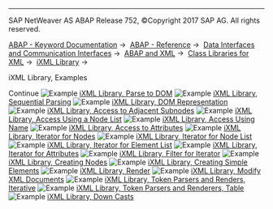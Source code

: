   

* * *

SAP NetWeaver AS ABAP Release 752, ©Copyright 2017 SAP AG. All rights reserved.

[ABAP - Keyword Documentation](javascript:call_link\('abenabap.htm'\)) →  [ABAP - Reference](javascript:call_link\('abenabap_reference.htm'\)) →  [Data Interfaces and Communication Interfaces](javascript:call_link\('abenabap_data_communication.htm'\)) →  [ABAP and XML](javascript:call_link\('abenabap_xml.htm'\)) →  [Class Libraries for XML](javascript:call_link\('abenabap_xml_libs.htm'\)) →  [iXML Library](javascript:call_link\('abenabap_ixml_lib.htm'\)) → 

iXML Library, Examples

Continue
![Example](exa.gif "Example") [iXML Library, Parse to DOM](javascript:call_link\('abenixml_parsing_abexa.htm'\))
![Example](exa.gif "Example") [iXML Library, Sequential Parsing](javascript:call_link\('abenixml_sequential_parsing_abexa.htm'\))
![Example](exa.gif "Example") [iXML Library, DOM Representation](javascript:call_link\('abenixml_dom_abexa.htm'\))
![Example](exa.gif "Example") [iXML Library, Access to Adjacent Subnodes](javascript:call_link\('abenixml_child_nodes_abexa.htm'\))
![Example](exa.gif "Example") [iXML Library, Access Using a Node List](javascript:call_link\('abenixml_node_list_abexa.htm'\))
![Example](exa.gif "Example") [iXML Library, Access Using Name](javascript:call_link\('abenixml_node_names_abexa.htm'\))
![Example](exa.gif "Example") [iXML Library, Access to Attributes](javascript:call_link\('abenixml_attributes_abexa.htm'\))
![Example](exa.gif "Example") [iXML Library, Iterator for Nodes](javascript:call_link\('abenixml_node_iterator_abexa.htm'\))
![Example](exa.gif "Example") [iXML Library, Iterator for Node List](javascript:call_link\('abenixml_node_list_iterator_abexa.htm'\))
![Example](exa.gif "Example") [iXML Library, Iterator for Element List](javascript:call_link\('abenixml_name_list_iterator_abexa.htm'\))
![Example](exa.gif "Example") [iXML Library, Iterator for Attributes](javascript:call_link\('abenixml_attributes_iterator_abexa.htm'\))
![Example](exa.gif "Example") [iXML Library, Filter for Iterator](javascript:call_link\('abenixml_filter_iterator_abexa.htm'\))
![Example](exa.gif "Example") [iXML Library, Creating Nodes](javascript:call_link\('abenixml_crea_elem_abexa.htm'\))
![Example](exa.gif "Example") [iXML Library, Creating Simple Elements](javascript:call_link\('abenixml_crea_simple_elem_abexa.htm'\))
![Example](exa.gif "Example") [iXML Library, Render](javascript:call_link\('abenixml_render_abexa.htm'\))
![Example](exa.gif "Example") [iXML Library, Modify XML Documents](javascript:call_link\('abenixml_modify_dom_abexa.htm'\))
![Example](exa.gif "Example") [iXML Library, Token Parsers and Renders, Iterative](javascript:call_link\('abenixml_parse_render_token_abexa.htm'\))
![Example](exa.gif "Example") [iXML Library, Token Parsers and Renderers, Table](javascript:call_link\('abenixml_parse_render_tk_tab_abexa.htm'\))
![Example](exa.gif "Example") [iXML Library, Down Casts](javascript:call_link\('abenixml_casting_abexa.htm'\))